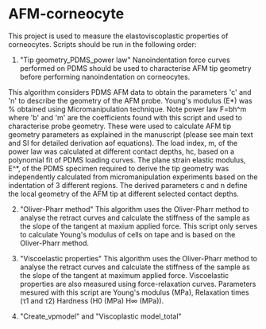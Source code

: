 # AFM-corneocyte
This project is used to measure the elastoviscoplastic properties of corneocytes.
Scripts should be run in the following order:

1. "Tip geometry_PDMS_power law"
Nanoindentation force curves performed on PDMS should be used to characterise AFM tip geometry before performing nanoindentation on corneocytes.

This algorithm considers PDMS AFM data to obtain the parameters 'c' and 'n' to describe the geometry of the AFM probe. Young's modulus (E*) was % obtained using Micromanipulation technique.
Note power law F=bh^m where 'b' and 'm' are the coefficients found with this script and used to characterise probe geometry.
These were used to calculate AFM tip geometry parameters as explained in the manuscript (please see main text and SI for detailed derivation aof equations).
The load index, m, of the power law was calculated at different contact depths, hc, based on a polynomial fit of PDMS loading curves. The plane strain elastic modulus, E^*, of the PDMS specimen required to derive the tip geometry was independently calculated from micromanipulation experiments based on the indentation of 3 different regions. 
The derived parameters c and n define the local geometry of the AFM tip at different selected contact depths.

2. "Oliver-Pharr method"
This algorithm uses the Oliver-Pharr method to analyse the retract curves and calculate the stiffness of the sample as the slope of the tangent at maxium applied force.
This script only serves to calculate Young's modulus of cells on tape and is based on the Oliver-Pharr method.

3. "Viscoelastic properties"
This algorithm uses the Oliver-Pharr method to analyse the retract curves and calculate the stiffness of the sample as the slope of the tangent at maximum applied force. Viscoelastic properties are also measured using force-relaxation curves. Parameters mesured with this script are Young's modulus (MPa), Relaxation times	(τ1 and τ2) Hardness (H0 (MPa)	H∞ (MPa)).


4. "Create_vpmodel" and "Viscoplastic model_total"
